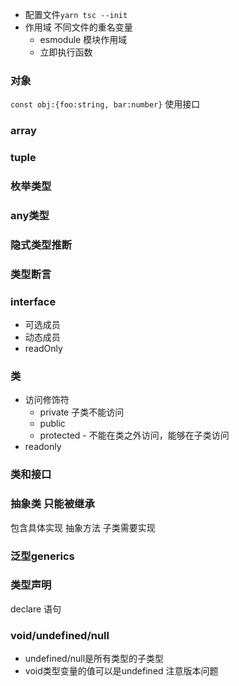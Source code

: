 - 配置文件`yarn tsc --init`
- 作用域 不同文件的重名变量
  - esmodule 模块作用域
  - 立即执行函数

### 对象
`const obj:{foo:string, bar:number}`
使用接口
### array
### tuple
### 枚举类型
### any类型
### 隐式类型推断
### 类型断言
### interface
- 可选成员
- 动态成员
- readOnly
### 类
- 访问修饰符 
  - private  子类不能访问
  - public 
  - protected - 不能在类之外访问，能够在子类访问
- readonly

### 类和接口 
### 抽象类 只能被继承
包含具体实现
抽象方法 子类需要实现
### 泛型generics
### 类型声明
declare 语句

### void/undefined/null
- undefined/null是所有类型的子类型
- void类型变量的值可以是undefined 注意版本问题